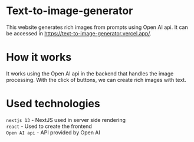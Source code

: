 # Text-to-image-generator
This website generates rich images from prompts using Open AI api. It can be accessed in https://text-to-image-generator.vercel.app/.

# How it works
It works using the Open AI api in the backend that handles the image processing. With the click of buttons, we can create rich images with text.

# Used technologies

`nextjs 13` - NextJS used in server side rendering
<br/>
`react` - Used to create the frontend
<br/>
`Open AI api` - API provided by Open AI
